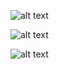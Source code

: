 ![alt text]([https://github.com/[username]/[reponame]/blob/[branch]/image.jpg?raw=true](https://github.com/girijakangutkar/Django-To_Do_List/blob/main/Screenshot_2023-06-11-22-34-19-168_com.microsoft.emmx.jpg))


![alt text]([https://github.com/[username]/[reponame]/blob/[branch]/image.jpg?raw=true](https://github.com/girijakangutkar/Django-To_Do_List/blob/main/Screenshot_2023-06-11-22-34-29-950_com.microsoft.emmx.jpg))


![alt text]([https://github.com/[username]/[reponame]/blob/[branch]/image.jpg?raw=true](https://github.com/girijakangutkar/Django-To_Do_List/blob/main/Screenshot_2023-06-11-22-34-43-976_com.microsoft.emmx.jpg))
